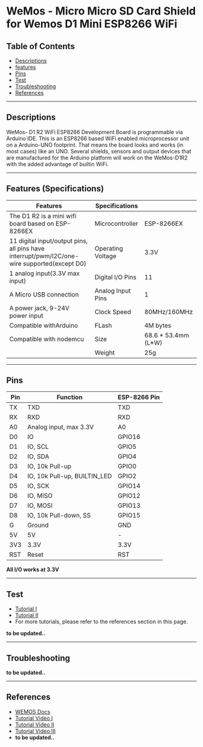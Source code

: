 # WeMos - Micro Micro SD Card Shield for Wemos D1 Mini ESP8266 WiFi

## Table of Contents

-   [Descriptions](#descriptions)
-   [features](#features)
-   [Pins](#pins)
-   [Test](#test-code)
-   [Troubleshooting](#troubleshooting)
-   [References](#references)

---

## Descriptions

WeMos- D1 R2 WiFi ESP8266 Development Board is programmable via Arduino IDE. This is an ESP8266 based WiFi enabled microprocessor unit on a Arduino-UNO footprint. That means the board looks and works (in most cases) like an UNO. Several shields, sensors and output devices that are manufactured for the Arduino platform will work on the WeMos-D1R2 with the added advantage of builtin WiFi.

---

## Features (Specifications)

| Features                                                                                    | Specifications    |                     |
| ------------------------------------------------------------------------------------------- | ----------------- | ------------------- |
| The D1 R2 is a mini wifi board based on ESP-8266EX                                          | Microcontroller   | ESP-8266EX          |
| 11 digital input/output pins, all pins have interrupt/pwm/I2C/one-wire supported(except D0) | Operating Voltage | 3.3V                |
| 1 analog input(3.3V max input)                                                              | Digital I/O Pins  | 11                  |
| A Micro USB connection                                                                      | Analog Input Pins | 1                   |
| A power jack, 9-24V power input                                                             | Clock Speed       | 80MHz/160MHz        |
| Compatible withArduino                                                                      | FLash             | 4M bytes            |
| Compatible with nodemcu                                                                     | Size              | 68.6 * 53.4mm (L*W) |
|                                                                                             | Weight            | 25g                 |

---

## Pins

| Pin | Function                     | ESP-8266 Pin |
| --- | ---------------------------- | ------------ |
| TX  | TXD                          | TXD          |
| RX  | RXD                          | RXD          |
| A0  | Analog input, max 3.3V       | A0           |
| D0  | IO                           | GPIO16       |
| D1  | IO, SCL                      | GPIO5        |
| D2  | IO, SDA                      | GPIO4        |
| D3  | IO, 10k Pull-up              | GPIO0        |
| D4  | IO, 10k Pull-up, BUILTIN_LED | GPIO2        |
| D5  | IO, SCK                      | GPIO14       |
| D6  | IO, MISO                     | GPIO12       |
| D7  | IO, MOSI                     | GPIO13       |
| D8  | IO, 10k Pull-down, SS        | GPIO15       |
| G   | Ground                       | GND          |
| 5V  | 5V                           | -            |
| 3V3 | 3.3V                         | 3.3V         |
| RST | Reset                        | RST          |

**All I/O works at 3.3V**

---

## Test

-   [Tutorial I](https://www.instructables.com/Programming-the-WeMos-Using-Arduino-SoftwareIDE/)
-   [Tutorial II](https://cyaninfinite.com/getting-started-with-the-wemos-d1-esp8266-wifi-board/)
-   For more tutorials, please refer to the references section in this page.

**to be updated..**

---

## Troubleshooting

**to be updated..**

---

## References

-   [WEMOS Docs](http://www.wemos.cc/)
-   [Tutorial Video I](https://www.youtube.com/watch?v=IQVKGAU8jcA)
-   [Tutorial Video II](https://www.youtube.com/watch?v=VkBLvjNgH50)
-   [Tutorial Video III](https://youtu.be/CZVOp4oVfBk)
-   **to be updated..**
